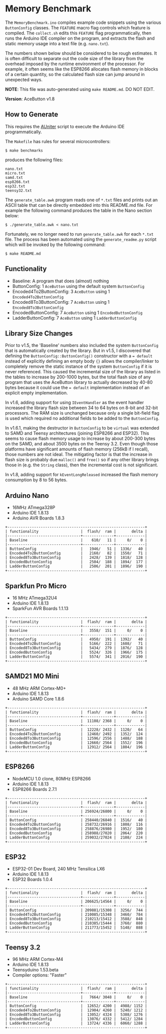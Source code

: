# Memory Benchmark

The `MemoryBenchmark.ino` compiles example code snippets using the various
`ButtonConfig` classes. The `FEATURE` macro flag controls which feature is
compiled. The `collect.sh` edits this `FEATURE` flag programmatically, then runs
the Arduino IDE compiler on the program, and extracts the flash and static
memory usage into a text file (e.g. `nano.txt`).

The numbers shown below should be considered to be rough estimates. It is often
difficult to separate out the code size of the library from the overhead imposed
by the runtime environment of the processor. For example, it often seems like
the ESP8266 allocates flash memory in blocks of a certain quantity, so the
calculated flash size can jump around in unexpected ways.

**NOTE**: This file was auto-generated using `make README.md`. DO NOT EDIT.

**Version**: AceButton v1.8

## How to Generate

This requires the [AUniter](https://github.com/bxparks/AUniter) script
to execute the Arduino IDE programmatically.

The `Makefile` has rules for several microcontrollers:

```
$ make benchmarks
```
produces the following files:

```
nano.txt
micro.txt
samd.txt
esp8266.txt
esp32.txt
teensy32.txt
```

The `generate_table.awk` program reads one of `*.txt` files and prints out an
ASCII table that can be directly embedded into this README.md file. For example
the following command produces the table in the Nano section below:

```
$ ./generate_table.awk < nano.txt
```

Fortunately, we no longer need to run `generate_table.awk` for each `*.txt`
file. The process has been automated using the `generate_readme.py` script which
will be invoked by the following command:
```
$ make README.md
```

## Functionality

* Baseline: A program that does (almost) nothing
* ButtonConfig: 1 `AceButton` using the default system `ButtonConfig`
* Encoded4To2ButtonConfig: 3 `AceButton` using 1 `Encoded4To2ButtonConfig`
* Encoded8To3ButtonConfig: 7 `AceButton` using 1 `Encoded8To3ButtonConfig`
* EncodedButtonConfig: 7 `AceButton` using 1 `EncodedButtonConfig`
* LadderButtonConfig: 7 `AceButton` using 1 `LadderButtonConfig`

## Library Size Changes

Prior to v1.5, the 'Baseline' numbers also included the system `ButtonConfig`
that is automatically created by the library. But in v1.5, I discovered that
defining the `ButtonConfig::ButtonConfig()` constructor with a `= default`
instead of explicitly defining an empty body `{}` allows the compiler/linker
to completely remove the static instance of the system `ButtonConfig` if it is
never referenced. This caused the incremental size of the library as listed in
the tables to increase by 200-1000 bytes, but the total flash size of any
program that uses the AceButton library to actually decreased by 40-80 bytes
because it could use the `= default` implementation instead of an explicit empty
implementation.

In v1.6, adding support for using `IEventHandler` as the event handler increased
the library flash size between 34 to 64 bytes on 8-bit and 32-bit processors.
The RAM size is unchanged because only a single bit-field flag is used which
required no additional fields to be added to the `ButtonConfig`.

In v1.6.1, making the destructor in `ButtonConfig` to be `virtual` was extended
to SAMD and Teensy architectures (joining ESP8266 and ESP32). This seems to
cause flash memory usage to increase by about 200-300 bytes on the SAMD, and
about 3500 bytes on the Teensy 3.2. Even though those platforms have significant
amounts of flash memory (256kB if I recall), those numbers are not ideal. The
mitigating factor is that the increase in flash size is probably due `malloc()`
and `free()` so if any other library brings those in (e.g. the `String` class),
then the incremental cost is not significant.

In v1.8, adding support for `kEventLongReleased` increased the flash memory
consumption by 8 to 56 bytes.

## Arduino Nano

* 16MHz ATmega328P
* Arduino IDE 1.8.13
* Arduino AVR Boards 1.8.3

```
+--------------------------------------------------------------+
| functionality                   |  flash/  ram |       delta |
|---------------------------------+--------------+-------------|
| Baseline                        |    610/   11 |     0/    0 |
|---------------------------------+--------------+-------------|
| ButtonConfig                    |   1946/   51 |  1336/   40 |
| Encoded4To2ButtonConfig         |   2160/   82 |  1550/   71 |
| Encoded8To3ButtonConfig         |   2428/  139 |  1818/  128 |
| EncodedButtonConfig             |   2504/  188 |  1894/  177 |
| LadderButtonConfig              |   2506/  201 |  1896/  190 |
+--------------------------------------------------------------+

```

## Sparkfun Pro Micro

* 16 MHz ATmega32U4
* Arduino IDE 1.8.13
* SparkFun AVR Boards 1.1.13

```
+--------------------------------------------------------------+
| functionality                   |  flash/  ram |       delta |
|---------------------------------+--------------+-------------|
| Baseline                        |   3558/  151 |     0/    0 |
|---------------------------------+--------------+-------------|
| ButtonConfig                    |   4950/  191 |  1392/   40 |
| Encoded4To2ButtonConfig         |   5166/  222 |  1608/   71 |
| Encoded8To3ButtonConfig         |   5434/  279 |  1876/  128 |
| EncodedButtonConfig             |   5524/  326 |  1966/  175 |
| LadderButtonConfig              |   5574/  341 |  2016/  190 |
+--------------------------------------------------------------+

```

## SAMD21 M0 Mini

* 48 MHz ARM Cortex-M0+
* Arduino IDE 1.8.13
* Arduino SAMD Core 1.8.6

```
+--------------------------------------------------------------+
| functionality                   |  flash/  ram |       delta |
|---------------------------------+--------------+-------------|
| Baseline                        |  11108/ 2368 |     0/    0 |
|---------------------------------+--------------+-------------|
| ButtonConfig                    |  12228/ 2432 |  1120/   64 |
| Encoded4To2ButtonConfig         |  12460/ 2492 |  1352/  124 |
| Encoded8To3ButtonConfig         |  12596/ 2556 |  1488/  188 |
| EncodedButtonConfig             |  12660/ 2564 |  1552/  196 |
| LadderButtonConfig              |  12912/ 2564 |  1804/  196 |
+--------------------------------------------------------------+

```

## ESP8266

* NodeMCU 1.0 clone, 80MHz ESP8266
* Arduino IDE 1.8.13
* ESP8266 Boards 2.7.1

```
+--------------------------------------------------------------+
| functionality                   |  flash/  ram |       delta |
|---------------------------------+--------------+-------------|
| Baseline                        | 256924/26800 |     0/    0 |
|---------------------------------+--------------+-------------|
| ButtonConfig                    | 258440/26840 |  1516/   40 |
| Encoded4To2ButtonConfig         | 258732/26916 |  1808/  116 |
| Encoded8To3ButtonConfig         | 258876/26980 |  1952/  180 |
| EncodedButtonConfig             | 258988/27020 |  2064/  220 |
| LadderButtonConfig              | 259032/27024 |  2108/  224 |
+--------------------------------------------------------------+

```

## ESP32

* ESP32-01 Dev Board, 240 MHz Tensilica LX6
* Arduino IDE 1.8.13
* ESP32 Boards 1.0.4

```
+--------------------------------------------------------------+
| functionality                   |  flash/  ram |       delta |
|---------------------------------+--------------+-------------|
| Baseline                        | 206625/14564 |     0/    0 |
|---------------------------------+--------------+-------------|
| ButtonConfig                    | 209881/15308 |  3256/  744 |
| Encoded4To2ButtonConfig         | 210085/15348 |  3460/  784 |
| Encoded8To3ButtonConfig         | 210213/15412 |  3588/  848 |
| EncodedButtonConfig             | 210385/15444 |  3760/  880 |
| LadderButtonConfig              | 211773/15452 |  5148/  888 |
+--------------------------------------------------------------+

```

## Teensy 3.2

* 96 MHz ARM Cortex-M4
* Arduino IDE 1.8.13
* Teensyduino 1.53.beta
* Compiler options: "Faster"

```
+--------------------------------------------------------------+
| functionality                   |  flash/  ram |       delta |
|---------------------------------+--------------+-------------|
| Baseline                        |   7664/ 3048 |     0/    0 |
|---------------------------------+--------------+-------------|
| ButtonConfig                    |  12652/ 4200 |  4988/ 1152 |
| Encoded4To2ButtonConfig         |  12904/ 4260 |  5240/ 1212 |
| Encoded8To3ButtonConfig         |  13052/ 4324 |  5388/ 1276 |
| EncodedButtonConfig             |  13076/ 4332 |  5412/ 1284 |
| LadderButtonConfig              |  13724/ 4336 |  6060/ 1288 |
+--------------------------------------------------------------+

```

